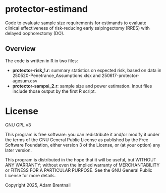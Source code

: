 # protector-estimand

Code to evaluate sample size requirements for estimands to evaluate clinical effectiveness of risk-reducing early salpingectomy (RRES) with delayed oophorectomy (DO).

## Overview 

The code is written in R in two files:

- **protector-risk_1.r**: summary statistics on expected risk, based on data in 250520-Penetrance_Assumptions.xlsx and 250617-protector-agesum.csv
- **protector-sampsi_2.r**: sample size and power estimation. Input files include those output by the first R script.

# License

GNU GPL v3

 This program is free software: you can redistribute it and/or modify it under the terms of the GNU General Public License as published by the Free Software Foundation, either version 3 of the License, or (at your option) any later version.

This program is distributed in the hope that it will be useful, but WITHOUT ANY WARRANTY; without even the implied warranty of MERCHANTABILITY or FITNESS FOR A PARTICULAR PURPOSE. See the GNU General Public License for more details.


Copyright 2025, Adam Brentnall

